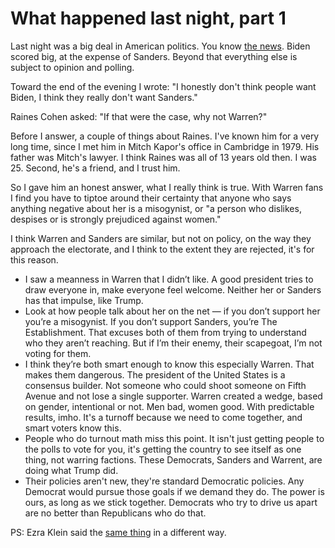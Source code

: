 # What happened last night, part 1
Last night was a big deal in American politics. You know <a href="https://fivethirtyeight.com/features/how-biden-beat-expectations-on-super-tuesday/">the news</a>. Biden scored big, at the expense of Sanders. Beyond that everything else is subject to opinion and polling. 

Toward the end of the evening I wrote: "I honestly don't think people want Biden, I think they really don't want Sanders." 

Raines Cohen asked: "If that were the case, why not Warren?" 

Before I answer, a couple of things about Raines. I've known him for a very long time, since I met him in Mitch Kapor's office in Cambridge in 1979. His father was Mitch's lawyer. I think Raines was all of 13 years old then. I was 25. Second, he's a friend, and I trust him. 

So I gave him an honest answer, what I really think is true. With Warren fans I find you have to tiptoe around their certainty that anyone who says anything negative about her is a misogynist, or "a person who dislikes, despises or is strongly prejudiced against women." 

I think Warren and Sanders are similar, but not on policy, on the way they approach the electorate, and I think to the extent they are rejected, it's for this reason.
* I saw a meanness in Warren that I didn’t like. A good president tries to draw everyone in, make everyone feel welcome. Neither her or Sanders has that impulse, like Trump.
* Look at how people talk about her on the net — if you don’t support her you’re a misogynist. If you don’t support Sanders, you’re The Establishment. That excuses both of them from trying to understand who they aren’t reaching. But if I’m their enemy, their scapegoat, I’m not voting for them. 
* I think they’re both smart enough to know this especially Warren. That makes them dangerous. The president of the United States is a consensus builder. Not someone who could shoot someone on Fifth Avenue and not lose a single supporter. Warren created a wedge, based on gender, intentional or not. Men bad, women good. With predictable results, imho. It's a turnoff because we need to come together, and smart voters know this. 
* People who do turnout math miss this point. It isn't just getting people to the polls to vote for you, it's getting the country to see itself as one thing, not warring factions. These Democrats, Sanders and Warrent, are doing what Trump did. 
* Their policies aren't new, they're standard Democratic policies. Any Democrat would pursue those goals if we demand they do. The power is ours, as long as we stick together. Democrats who try to drive us apart are no better than Republicans who do that.

PS: Ezra Klein said the <a href="https://www.vox.com/2020/3/4/21164091/sanders-biden-super-tuesday-endorsements-primary-2020">same thing</a> in a different way. 

